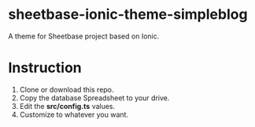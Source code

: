# sheetbase-ionic-theme-simpleblog
A theme for Sheetbase project based on Ionic.

# Instruction

1. Clone or download this repo.
2. Copy the database Spreadsheet to your drive.
4. Edit the **src/config.ts** values.
5. Customize to whatever you want.